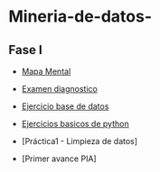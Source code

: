 # Mineria-de-datos-

## Fase  I

- [Mapa Mental](https://github.com/Msepulveda2011/Mineria-de-datos-/blob/main/MapaMental_1_1862646.pdf)

- [Examen diagnostico](https://github.com/Msepulveda2011/Mineria-de-datos-/blob/main/Ex-Diagnostico_1862646.pdf)

- [Ejercicio base de datos](https://github.com/AlbertoEli/UANL_Mineria_de_Datos/blob/main/Equipo_4-Ejercicio%20base%20de%20datos.pdf)

- [Ejercicios basicos de python](https://github.com/Msepulveda2011/Mineria-de-datos-/blob/main/Ej_Python_1862646.ipynb)

- [Práctica1 - Limpieza de datos]

-  [Primer avance PIA]
